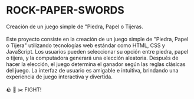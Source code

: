 # ROCK-PAPER-SWORDS
Creación de un juego simple de "Piedra, Papel o Tijeras. <br><br>
Este proyecto consiste en la creación de un juego simple de "Piedra, Papel o Tijera" utilizando tecnologías web estándar como HTML, CSS y JavaScript. Los usuarios pueden seleccionar su opción entre piedra, papel o tijera, y la computadora generará una elección aleatoria. Después de hacer la elección, el juego determina el ganador según las reglas clásicas del juego. La interfaz de usuario es amigable e intuitiva, brindando una experiencia de juego interactiva y divertida.<br><br>
🪨 📃 ✂️ FIGHT!
